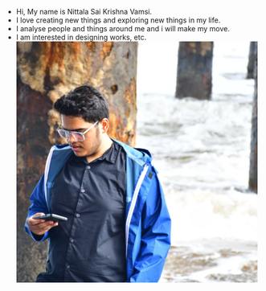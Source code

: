 - Hi, My name is Nittala Sai Krishna Vamsi.  
- I love creating new things and exploring new things in my life.  
- I analyse people and things around me and i will make my move.  
- I am interested in designing works, etc.  
![Me](Vamsi.jpg)  